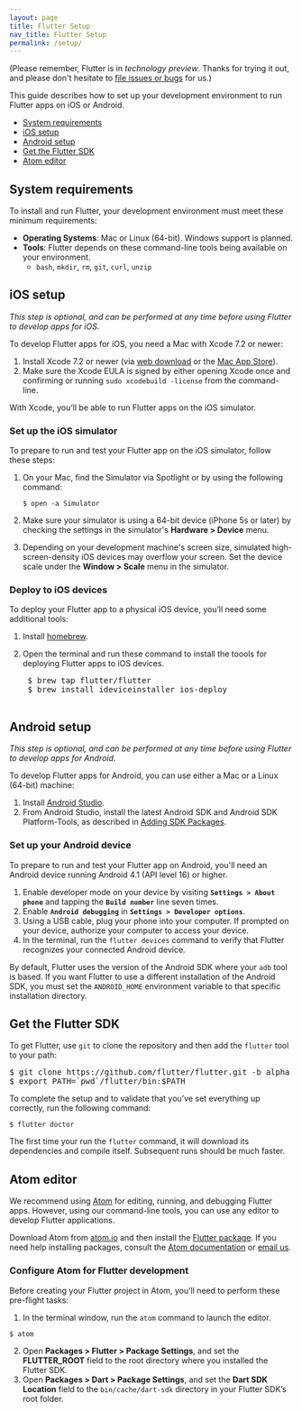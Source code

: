 ```yaml
---
layout: page
title: Flutter Setup
nav_title: Flutter Setup
permalink: /setup/
---
```


(Please remember, Flutter is in _technology preview_. Thanks
for trying it out, and please don't hesitate to
[file issues or bugs](https://github.com/flutter/flutter/issues/new)
for us.)

This guide describes how to set up your development environment to run Flutter apps on
iOS or Android.

* [System requirements](#system-requirements)
* [iOS setup](#ios-setup)
* [Android setup](#android-setup)
* [Get the Flutter SDK](#get-the-flutter-sdk)
* [Atom editor](#atom-editor)

## System requirements

To install and run Flutter, your development environment must meet these minimum requirements:

* **Operating Systems**: Mac or Linux (64-bit). Windows support is planned.
* **Tools**: Flutter depends on these command-line tools being available on your environment.
  * `bash`, `mkdir`, `rm`, `git`, `curl`, `unzip`

## iOS setup

_This step is optional, and can be performed at any time before
using Flutter to develop apps for iOS._

To develop Flutter apps for iOS, you need a Mac with Xcode 7.2 or newer:

1. Install Xcode 7.2 or newer (via [web download](https://developer.apple.com/xcode/) or
the [Mac App Store](https://itunes.apple.com/us/app/xcode/id497799835)).
2.  Make sure the Xcode EULA is signed by either opening Xcode once and confirming or
running `sudo xcodebuild -license` from the command-line.

With Xcode, you’ll be able to run Flutter apps on the iOS simulator.

### Set up the iOS simulator ###

To prepare to run and test your Flutter app on the iOS simulator, follow these steps:

1. On your Mac, find the Simulator via Spotlight or by using the following command:

    ```
    $ open -a Simulator
    ```

2. Make sure your simulator is using a 64-bit device (iPhone 5s or later) by checking the settings
in the simulator's **Hardware > Device** menu.
3. Depending on your development machine's screen size, simulated high-screen-density iOS devices
may overflow your screen. Set the device scale under the **Window > Scale** menu in the simulator.


### Deploy to iOS devices

To deploy your Flutter app to a physical iOS device, you’ll need some additional tools:

1. Install [homebrew](http://brew.sh/).
2. Open the terminal and run these command to install the toools for deploying Flutter apps to
iOS devices.

    <pre>
    $ brew tap flutter/flutter
    $ brew install ideviceinstaller ios-deploy
    </pre>

## Android setup

_This step is optional, and can be performed at any time before
using Flutter to develop apps for Android._

To develop Flutter apps for Android, you can use either a Mac or a Linux (64-bit) machine:

1. Install [Android Studio](https://developer.android.com/sdk/index.html).
2. From Android Studio, install the latest Android SDK and Android SDK Platform-Tools, as described
in [Adding SDK Packages](https://developer.android.com/sdk/installing/adding-packages.html).

### Set up your Android device

To prepare to run and test your Flutter app on Android, you'll need an Android device running
Android 4.1 (API level 16) or higher.

1. Enable developer mode on your device by visiting **`Settings > About phone`** and
tapping the **`Build number`** line seven times.
2. Enable **`Android debugging`** in **`Settings > Developer options`**.
3. Using a USB cable, plug your phone into your computer. If prompted on your
device, authorize your computer to access your device.
4. In the terminal, run the `flutter devices` command to verify that Flutter recognizes your
connected Android device.

By default, Flutter uses the version of the Android SDK where your `adb` tool is based. If
you want Flutter to use a different installation of the Android SDK, you must set the
`ANDROID_HOME` environment variable to that specific installation directory.

## Get the Flutter SDK

To get Flutter, use `git` to clone the repository and then add the `flutter` tool to your path:

<pre>
$ git clone https://github.com/flutter/flutter.git -b alpha
$ export PATH=`pwd`/flutter/bin:$PATH
</pre>

To complete the setup and to validate that you’ve set everything up correctly, run the following
command:

```
$ flutter doctor
```

The first time your run the `flutter` command, it will download its dependencies and compile
itself. Subsequent runs should be much faster.

## Atom editor

We recommend using [Atom](https://atom.io/) for editing, running, and debugging Flutter apps.
However, using our command-line tools, you can use any editor to develop Flutter applications.

Download Atom from [atom.io](https://atom.io/) and then install the
[Flutter package](https://atom.io/packages/flutter). If you need help installing
packages, consult the [Atom documentation](https://atom.io/docs/v1.3.2/using-atom-atom-packages)
or [email us](flutter-dev@googlegroups.com).

### Configure Atom for Flutter development

Before creating your Flutter project in Atom, you’ll need to perform these pre-flight tasks:

1. In the terminal window, run the `atom` command to launch the editor.
  ```
  $ atom
  ```
2. Open **Packages > Flutter > Package Settings**, and set the **FLUTTER_ROOT** field to the
root directory where you installed the Flutter SDK.
3. Open **Packages > Dart > Package Settings**, and set the **Dart SDK Location** field to the
`bin/cache/dart-sdk` directory in your Flutter SDK’s root folder.
